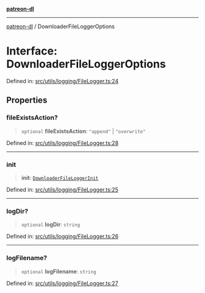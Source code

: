 [**patreon-dl**](../README.md)

***

[patreon-dl](../README.md) / DownloaderFileLoggerOptions

# Interface: DownloaderFileLoggerOptions

Defined in: [src/utils/logging/FileLogger.ts:24](https://github.com/patrickkfkan/patreon-dl/blob/faebc79e7105b755ed4bb91829b93f102ad3b38c/src/utils/logging/FileLogger.ts#L24)

## Properties

### fileExistsAction?

> `optional` **fileExistsAction**: `"append"` \| `"overwrite"`

Defined in: [src/utils/logging/FileLogger.ts:28](https://github.com/patrickkfkan/patreon-dl/blob/faebc79e7105b755ed4bb91829b93f102ad3b38c/src/utils/logging/FileLogger.ts#L28)

***

### init

> **init**: [`DownloaderFileLoggerInit`](DownloaderFileLoggerInit.md)

Defined in: [src/utils/logging/FileLogger.ts:25](https://github.com/patrickkfkan/patreon-dl/blob/faebc79e7105b755ed4bb91829b93f102ad3b38c/src/utils/logging/FileLogger.ts#L25)

***

### logDir?

> `optional` **logDir**: `string`

Defined in: [src/utils/logging/FileLogger.ts:26](https://github.com/patrickkfkan/patreon-dl/blob/faebc79e7105b755ed4bb91829b93f102ad3b38c/src/utils/logging/FileLogger.ts#L26)

***

### logFilename?

> `optional` **logFilename**: `string`

Defined in: [src/utils/logging/FileLogger.ts:27](https://github.com/patrickkfkan/patreon-dl/blob/faebc79e7105b755ed4bb91829b93f102ad3b38c/src/utils/logging/FileLogger.ts#L27)
